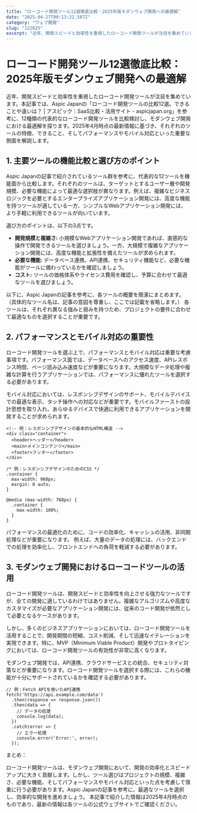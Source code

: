 ```yaml
---
title: "ローコード開発ツール12選徹底比較：2025年版モダンウェブ開発への最適解"
date: "2025-04-27T00:13:22.587Z"
category: "ウェブ開発"
slug: "122025"
excerpt: "近年、開発スピードと効率性を重視したローコード開発ツールが注目を集めています。本記事では、Aspic Japanの「ローコード開発ツールの比較12選。できることや違いは？ | アスピック｜SaaS比較・活用サイト - aspicjapan.org」を参考に、12種類の代表的なローコード開発ツールを比..."
---
```


# ローコード開発ツール12選徹底比較：2025年版モダンウェブ開発への最適解

近年、開発スピードと効率性を重視したローコード開発ツールが注目を集めています。本記事では、Aspic Japanの「ローコード開発ツールの比較12選。できることや違いは？ | アスピック｜SaaS比較・活用サイト - aspicjapan.org」を参考に、12種類の代表的なローコード開発ツールを比較検討し、モダンウェブ開発における最適解を探ります。2025年4月時点の最新情報に基づき、それぞれのツールの特徴、できること、そしてパフォーマンスやモバイル対応といった重要な側面を解説します。


## 1. 主要ツールの機能比較と選び方のポイント

Aspic Japanの記事で紹介されているツール群を参考に、代表的な12ツールを機能面から比較します。それぞれのツールは、ターゲットとするユーザー層や開発規模、必要な機能によって最適な選択肢が異なります。例えば、複雑なビジネスロジックを必要とするエンタープライズアプリケーション開発には、高度な機能を持つツールが適している一方、シンプルなWebアプリケーション開発には、より手軽に利用できるツールが向いています。

選び方のポイントは、以下の3点です。

* **開発規模と複雑さ:** 小規模なWebアプリケーション開発であれば、直感的な操作で開発できるツールを選びましょう。一方、大規模で複雑なアプリケーション開発には、高度な機能と拡張性を備えたツールが求められます。
* **必要な機能:** データベース連携、API連携、セキュリティ機能など、必要な機能がツールに備わっているかを確認しましょう。
* **コスト:** ツールの価格体系やライセンス費用を確認し、予算に合わせて最適なツールを選びましょう。

以下に、Aspic Japanの記事を参考に、各ツールの概要を簡潔にまとめます。（具体的なツール名は、記事の意図を尊重し、ここでは記載を省略します。）  各ツールは、それぞれ異なる強みと弱みを持つため、プロジェクトの要件に合わせて最適なものを選択することが重要です。


## 2. パフォーマンスとモバイル対応の重要性

ローコード開発ツールを選ぶ上で、パフォーマンスとモバイル対応は重要な考慮事項です。パフォーマンス面では、データベースへのアクセス速度、APIレスポンス時間、ページ読み込み速度などが重要になります。大規模なデータ処理や複雑な計算を行うアプリケーションでは、パフォーマンスに優れたツールを選択する必要があります。

モバイル対応においては、レスポンシブデザインのサポート、モバイルデバイスでの最適な表示、タッチ操作への対応などが重要です。モバイルファーストの設計思想を取り入れ、あらゆるデバイスで快適に利用できるアプリケーションを開発することが求められます。


```
<!-- 例：レスポンシブデザインの基本的なHTML構造 -->
<div class="container">
  <header>ヘッダー</header>
  <main>メインコンテンツ</main>
  <footer>フッター</footer>
</div>

```

```
/* 例：レスポンシブデザインのためのCSS */
.container {
  max-width: 960px;
  margin: 0 auto;
}

@media (max-width: 768px) {
  .container {
    max-width: 100%;
  }
}
```

パフォーマンスの最適化のために、コードの効率化、キャッシュの活用、非同期処理などが重要になります。  例えば、大量のデータの処理には、バックエンドでの処理を効率化し、フロントエンドへの負荷を軽減する必要があります。


## 3.  モダンウェブ開発におけるローコードツールの活用

ローコード開発ツールは、開発スピードと効率性を向上させる強力なツールですが、全ての開発に適しているわけではありません。複雑なアルゴリズムや高度なカスタマイズが必要なアプリケーション開発には、従来のコード開発が依然として必要となるケースがあります。

しかし、多くのビジネスアプリケーションにおいては、ローコード開発ツールを活用することで、開発期間の短縮、コスト削減、そして迅速なイテレーションを実現できます。特に、MVP（Minimum Viable Product）開発やプロトタイピングにおいては、ローコード開発ツールの有効性が非常に高くなります。

モダンウェブ開発では、API連携、クラウドサービスとの統合、セキュリティ対策などが重要になります。ローコード開発ツールを選択する際には、これらの機能が十分にサポートされているかを確認する必要があります。


```
// 例：Fetch APIを用いたAPI連携
fetch('https://api.example.com/data')
  .then(response => response.json())
  .then(data => {
    // データの処理
    console.log(data);
  })
  .catch(error => {
    // エラー処理
    console.error('Error:', error);
  });
```


まとめ：

ローコード開発ツールは、モダンウェブ開発において、開発の効率化とスピードアップに大きく貢献します。しかし、ツール選びはプロジェクトの規模、複雑さ、必要な機能、そしてパフォーマンスやモバイル対応といった点を考慮して慎重に行う必要があります。Aspic Japanの記事を参考に、最適なツールを選択し、効率的な開発を進めましょう。  本記事で紹介した情報は2025年4月時点のものであり、最新の情報は各ツールの公式ウェブサイトでご確認ください。
